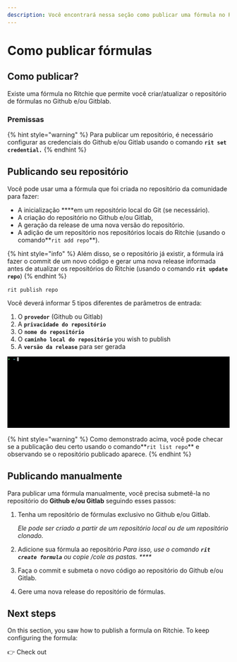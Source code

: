 ```yaml
---
description: Você encontrará nessa seção como publicar uma fórmula no Ritchie.
---
```


# Como publicar fórmulas

## Como publicar?

Existe uma fórmula no Ritchie que permite você criar/atualizar o repositório de fórmulas no Github e/ou Gitblab. 

### Premissas

{% hint style="warning" %}
Para publicar um repositório, é necessário configurar as credenciais do Github e/ou Gitlab usando o comando **`rit set credential.`**
{% endhint %}

## Publicando seu repositório

Você pode usar uma a fórmula que foi criada no repositório da comunidade para fazer:

* A inicialização ****em um repositório local do Git \(se necessário\). 
* A criação do repositório no Github e/ou Gitlab,
* A geração da release de uma nova versão do repositório. 
* A adição de um repositório nos repositórios locais do Ritchie \(usando o comando**`rit add repo`**\). 

{% hint style="info" %}
Além disso, se o repositório já existir, a fórmula irá fazer o commit de um novo código e gerar uma nova release informada antes de atualizar os repositórios do Ritchie \(usando o comando **`rit update repo`**\)
{% endhint %}

```text
rit publish repo
```

Você deverá informar 5 tipos diferentes de parâmetros de entrada:

1. O **`provedor`** \(Github ou Gitlab\)
2. A **`privacidade do repositório`**
3. O **`nome do repositório`**
4. O **`caminho local do repositório`** you wish to publish
5. A **`versão da release`** para ser gerada

![rit publish repo command](../.gitbook/assets/rit-publish-repo.gif)

{% hint style="warning" %}
Como demonstrado acima, você pode checar se a publicação deu certo usando o comando**`rit list repo`** e observando se o repositório publicado aparece.
{% endhint %}

## Publicando manualmente

Para publicar uma fórmula manualmente, você precisa submetê-la no repositório do  **Github e/ou Gitlab** seguindo esses passos:

1. Tenha um repositório de fórmulas exclusivo no Github e/ou Gitlab.

   _Ele pode ser criado a partir de um repositório local ou de um repositório clonado._  

2. Adicione sua fórmula ao repositório  _Para isso, use o comando **`rit create formula`** ou copie /cole as pastas. ****_
3. Faça o commit e submeta o novo código ao repositório do Github e/ou Gitlab. 
4. Gere uma nova release do repositório de fórmulas. 

## Next steps 

On this section, you saw how to publish a formula on Ritchie. To keep configuring the formula: 

👉 Check out 

